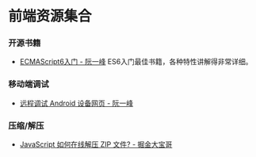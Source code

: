 # 前端资源集合

### 开源书籍
- [ECMAScript6入门 - 阮一峰](https://es6.ruanyifeng.com/) ES6入门最佳书籍，各种特性讲解得非常详细。

### 移动端调试

- [远程调试 Android 设备网页 - 阮一峰](http://www.ruanyifeng.com/blog/2019/06/android-remote-debugging.html)

### 压缩/解压

- [JavaScript 如何在线解压 ZIP 文件? - 掘金大宝哥](https://juejin.cn/post/6971197120250396680)
